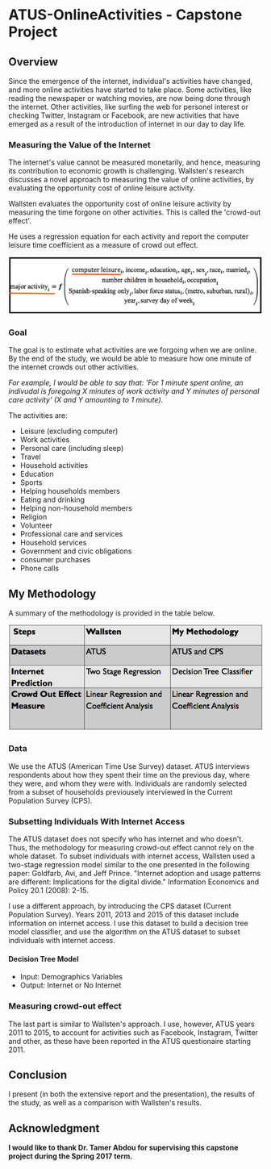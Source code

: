 # ATUS-OnlineActivities - Capstone Project 

## Overview

Since the emergence of the internet, individual's activities have changed, and more online activities have started to take place. Some activities, like reading the newspaper or watching movies, are now being done through the internet. Other activities, like surfing the web for personel interest or checking Twitter, Instagram or Facebook, are new activities that have emerged as a result of the introduction of internet in our day to day life. 


### Measuring the Value of the Internet

The internet's value cannot be measured monetarily, and hence, measuring its contribution to economic growth is challenging. Wallsten's research discusses a novel approach to measuring the value of online activities, by evaluating the opportunity cost of online leisure activity. 

Wallsten evaluates the opportunity cost of online leisure activity by measuring the time forgone on other activities. This is called the 'crowd-out effect'.

He uses a regression equation for each activity and report the computer leisure time coefficient as a measure of crowd out effect.

![equation](https://github.com/Dalia-Sh/ATUS-OnlineActivities/blob/master/Other/equation.png)

### Goal
The goal is to estimate what activities are we forgoing when we are online. By the end of the study, we would be able to measure how one minute of the internet crowds out other activities. 

*For example, I would be able to say that: 'For 1 minute spent online, an indivudal is foregoing X minutes of work activity and Y minutes of personal care activity' (X and Y amounting to 1 minute).*

The activities are: 

- Leisure (excluding computer)
- Work activities
- Personal care (including sleep)
- Travel
- Household activities
- Education
- Sports
- Helping households members
- Eating and drinking
- Helping non-household members
- Religion
- Volunteer
- Professional care and services
- Household services
- Government and civic obligations
- consumer purchases
- Phone calls

## My Methodology

A summary of the methodology is provided in the table below.

![summary](https://github.com/Dalia-Sh/ATUS-OnlineActivities/blob/master/Other/summary.png)

### Data
We use the ATUS (American Time Use Survey) dataset. ATUS interviews respondents about how they spent their time on the previous day, where they were, and whom they were with. Individuals are randomly selected from a subset of households previousely interviewed in the Current Population Survey (CPS). 

### Subsetting Individuals With Internet Access
The ATUS dataset does not specify who has internet and who doesn't. Thus, the methodology for measuring crowd-out effect cannot rely on the whole dataset.
To subset individuals with internet access, Wallsten used a two-stage regression model similar to the one presented in the following paper: Goldfarb, Avi, and Jeff Prince. "Internet adoption and usage patterns are different: Implications for the
digital divide." Information Economics and Policy 20.1 (2008): 2-15.

I use a different approach, by introducing the CPS dataset (Current Population Survey). Years 2011, 2013 and 2015 of this dataset include information on internet access. I use this dataset to build a decision tree model classifier, and use the algorithm on the ATUS dataset to subset individuals with internet access.

#### Decision Tree Model
- Input: Demographics Variables
- Output: Internet or No Internet

### Measuring crowd-out effect
The last part is similar to Wallsten's approach. I use, however, ATUS years 2011 to 2015, to account for activities such as Facebook, Instagram, Twitter and other, as these have been reported in the ATUS questionaire starting 2011.

## Conclusion
I present (in both the extensive report and the presentation), the results of the study, as well as a comparison with Wallsten's results. 

## Acknowledgment

**I would like to thank Dr. Tamer Abdou for supervising this capstone project during the Spring 2017 term.** 
